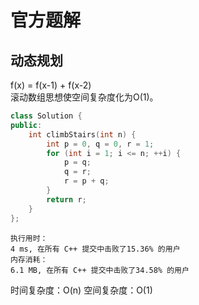 # 官方题解
## 动态规划
f(x) = f(x-1) + f(x-2)  
滚动数组思想使空间复杂度化为O(1)。
```cpp
class Solution {
public:
    int climbStairs(int n) {
        int p = 0, q = 0, r = 1;
        for (int i = 1; i <= n; ++i) {
            p = q; 
            q = r; 
            r = p + q;
        }
        return r;
    }
};
```
```
执行用时：
4 ms, 在所有 C++ 提交中击败了15.36% 的用户
内存消耗：
6.1 MB, 在所有 C++ 提交中击败了34.58% 的用户
```
时间复杂度：O(n)
空间复杂度：O(1)

